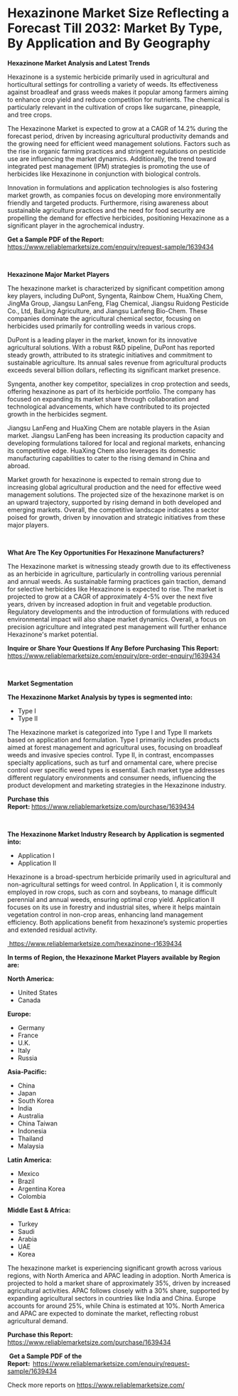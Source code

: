 <p><h1>Hexazinone Market Size Reflecting a Forecast Till 2032: Market By Type, By Application and By Geography</h1></p><p><strong>Hexazinone Market Analysis and Latest Trends</strong></p>
<p><p>Hexazinone is a systemic herbicide primarily used in agricultural and horticultural settings for controlling a variety of weeds. Its effectiveness against broadleaf and grass weeds makes it popular among farmers aiming to enhance crop yield and reduce competition for nutrients. The chemical is particularly relevant in the cultivation of crops like sugarcane, pineapple, and tree crops.</p><p>The Hexazinone Market is expected to grow at a CAGR of 14.2% during the forecast period, driven by increasing agricultural productivity demands and the growing need for efficient weed management solutions. Factors such as the rise in organic farming practices and stringent regulations on pesticide use are influencing the market dynamics. Additionally, the trend toward integrated pest management (IPM) strategies is promoting the use of herbicides like Hexazinone in conjunction with biological controls.</p><p>Innovation in formulations and application technologies is also fostering market growth, as companies focus on developing more environmentally friendly and targeted products. Furthermore, rising awareness about sustainable agriculture practices and the need for food security are propelling the demand for effective herbicides, positioning Hexazinone as a significant player in the agrochemical industry.</p></p>
<p><strong>Get a Sample PDF of the Report:&nbsp;</strong> <a href="https://www.reliablemarketsize.com/enquiry/request-sample/1639434?utm_campaign=2744&utm_medium=2&utm_source=Github&utm_content=ia&utm_term=02042025&utm_id=hexazinone">https://www.reliablemarketsize.com/enquiry/request-sample/1639434</a></p>
<p>&nbsp;</p>
<p><strong>Hexazinone Major Market Players</strong></p>
<p><p>The hexazinone market is characterized by significant competition among key players, including DuPont, Syngenta, Rainbow Chem, HuaXing Chem, JingMa Group, Jiangsu LanFeng, Flag Chemical, Jiangsu Ruidong Pesticide Co., Ltd, BaiLing Agriculture, and Jiangsu Lanfeng Bio-Chem. These companies dominate the agricultural chemical sector, focusing on herbicides used primarily for controlling weeds in various crops.</p><p>DuPont is a leading player in the market, known for its innovative agricultural solutions. With a robust R&D pipeline, DuPont has reported steady growth, attributed to its strategic initiatives and commitment to sustainable agriculture. Its annual sales revenue from agricultural products exceeds several billion dollars, reflecting its significant market presence.</p><p>Syngenta, another key competitor, specializes in crop protection and seeds, offering hexazinone as part of its herbicide portfolio. The company has focused on expanding its market share through collaboration and technological advancements, which have contributed to its projected growth in the herbicides segment.</p><p>Jiangsu LanFeng and HuaXing Chem are notable players in the Asian market. Jiangsu LanFeng has been increasing its production capacity and developing formulations tailored for local and regional markets, enhancing its competitive edge. HuaXing Chem also leverages its domestic manufacturing capabilities to cater to the rising demand in China and abroad.</p><p>Market growth for hexazinone is expected to remain strong due to increasing global agricultural production and the need for effective weed management solutions. The projected size of the hexazinone market is on an upward trajectory, supported by rising demand in both developed and emerging markets. Overall, the competitive landscape indicates a sector poised for growth, driven by innovation and strategic initiatives from these major players.</p></p>
<p>&nbsp;</p>
<p><strong>What Are The Key Opportunities For Hexazinone Manufacturers?</strong></p>
<p><p>The Hexazinone market is witnessing steady growth due to its effectiveness as an herbicide in agriculture, particularly in controlling various perennial and annual weeds. As sustainable farming practices gain traction, demand for selective herbicides like Hexazinone is expected to rise. The market is projected to grow at a CAGR of approximately 4-5% over the next five years, driven by increased adoption in fruit and vegetable production. Regulatory developments and the introduction of formulations with reduced environmental impact will also shape market dynamics. Overall, a focus on precision agriculture and integrated pest management will further enhance Hexazinone's market potential.</p></p>
<p><strong>Inquire or Share Your Questions If Any Before Purchasing This Report:</strong> <a href="https://www.reliablemarketsize.com/enquiry/pre-order-enquiry/1639434?utm_campaign=2744&utm_medium=2&utm_source=Github&utm_content=ia&utm_term=02042025&utm_id=hexazinone">https://www.reliablemarketsize.com/enquiry/pre-order-enquiry/1639434</a></p>
<p>&nbsp;</p>
<p><strong>Market Segmentation</strong></p>
<p><strong>The Hexazinone Market Analysis by types is segmented into:</strong></p>
<p><ul><li>Type I</li><li>Type II</li></ul></p>
<p><p>The Hexazinone market is categorized into Type I and Type II markets based on application and formulation. Type I primarily includes products aimed at forest management and agricultural uses, focusing on broadleaf weeds and invasive species control. Type II, in contrast, encompasses specialty applications, such as turf and ornamental care, where precise control over specific weed types is essential. Each market type addresses different regulatory environments and consumer needs, influencing the product development and marketing strategies in the Hexazinone industry.</p></p>
<p><strong>Purchase this Report:&nbsp;</strong><a href="https://www.reliablemarketsize.com/purchase/1639434?utm_campaign=2744&utm_medium=2&utm_source=Github&utm_content=ia&utm_term=02042025&utm_id=hexazinone">https://www.reliablemarketsize.com/purchase/1639434</a></p>
<p>&nbsp;</p>
<p><strong>The Hexazinone Market Industry Research by Application is segmented into:</strong></p>
<p><ul><li>Application I</li><li>Application II</li></ul></p>
<p><p>Hexazinone is a broad-spectrum herbicide primarily used in agricultural and non-agricultural settings for weed control. In Application I, it is commonly employed in row crops, such as corn and soybeans, to manage difficult perennial and annual weeds, ensuring optimal crop yield. Application II focuses on its use in forestry and industrial sites, where it helps maintain vegetation control in non-crop areas, enhancing land management efficiency. Both applications benefit from hexazinone’s systemic properties and extended residual activity.</p></p>
<p><a href="https://www.reliablemarketsize.com/hexazinone-r1639434?utm_campaign=2744&utm_medium=2&utm_source=Github&utm_content=ia&utm_term=02042025&utm_id=hexazinone">&nbsp;https://www.reliablemarketsize.com/hexazinone-r1639434</a></p>
<p><strong>In terms of Region, the Hexazinone Market Players available by Region are:</strong></p>
<p>
    <p> <strong> North America: </strong>
        <ul>
            <li>United States</li>
            <li>Canada</li>
        </ul>
        </p> 
    <p> <strong> Europe: </strong>
        <ul>
            <li>Germany</li>
            <li>France</li>
            <li>U.K.</li>
            <li>Italy</li>
            <li>Russia</li>
        </ul>
        </p> 
    <p> <strong> Asia-Pacific: </strong>
        <ul>
            <li>China</li>
            <li>Japan</li>
            <li>South Korea</li>
            <li>India</li>
            <li>Australia</li>
            <li>China Taiwan</li>
            <li>Indonesia</li>
            <li>Thailand</li>
            <li>Malaysia</li>
        </ul>
        </p> 
    <p> <strong> Latin America: </strong>
        <ul>
            <li>Mexico</li>
            <li>Brazil</li>
            <li>Argentina Korea</li>
            <li>Colombia</li>
        </ul>
        </p> 
    <p> <strong> Middle East & Africa: </strong>
        <ul>
            <li>Turkey</li>
            <li>Saudi</li>
            <li>Arabia</li>
            <li>UAE</li>
            <li>Korea</li>
        </ul>
    </p>
    </p>
<p><p>The hexazinone market is experiencing significant growth across various regions, with North America and APAC leading in adoption. North America is projected to hold a market share of approximately 35%, driven by increased agricultural activities. APAC follows closely with a 30% share, supported by expanding agricultural sectors in countries like India and China. Europe accounts for around 25%, while China is estimated at 10%. North America and APAC are expected to dominate the market, reflecting robust agricultural demand.</p></p>
<p><strong>Purchase this Report: </strong><a href="https://www.reliablemarketsize.com/purchase/1639434?utm_campaign=2744&utm_medium=2&utm_source=Github&utm_content=ia&utm_term=02042025&utm_id=hexazinone">https://www.reliablemarketsize.com/purchase/1639434</a></p>
<p>&nbsp;<strong>Get a Sample PDF of the Report:&nbsp;&nbsp;</strong><a href="https://www.reliablemarketsize.com/enquiry/request-sample/1639434?utm_campaign=2744&utm_medium=2&utm_source=Github&utm_content=ia&utm_term=02042025&utm_id=hexazinone">https://www.reliablemarketsize.com/enquiry/request-sample/1639434</a></p>
<p><strong></strong></p>
<p>Check more reports on <a href="https://www.reliablemarketsize.com/?utm_campaign=2744&utm_medium=2&utm_source=Github&utm_content=ia&utm_term=02042025&utm_id=hexazinone">https://www.reliablemarketsize.com/</a></p>